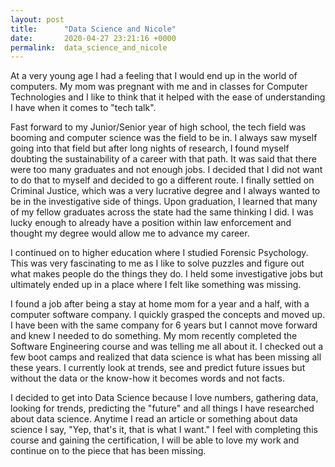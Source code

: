 ```yaml
---
layout: post
title:      "Data Science and Nicole"
date:       2020-04-27 23:21:16 +0000
permalink:  data_science_and_nicole
---
```



At a very young age I had a feeling that I would end up in the world of computers. My mom was pregnant with me and in classes for Computer Technologies and I like to think that it helped with the ease of understanding I have when it comes to "tech talk". 

Fast forward to my Junior/Senior year of high school, the tech field was booming and computer science was the field to be in. I always saw myself going into that field but after long nights of research, I found myself doubting the sustainability of a career with that path. It was said that there were too many graduates and not enough jobs. I decided that I did not want to do that to myself and decided to go a different route. I finally settled on Criminal Justice, which was a very lucrative degree and I always wanted to be in the investigative side of things. Upon graduation, I learned that many of my fellow graduates across the state had the same thinking I did. I was lucky enough to already have a position within law enforcement and thought my degree would allow me to advance my career. 

I continued on to higher education where I studied Forensic Psychology. This was very fascinating to me as I like to solve puzzles and figure out what makes people do the things they do. I held some investigative jobs but ultimately ended up in a place where I felt like something was missing.

I found a job after being a stay at home mom for a year and a half, with a computer software company. I quickly grasped the concepts and moved up. I have been with the same company for 6 years but I cannot move forward and knew I needed to do something. My mom recently completed the Software Engineering course and was telling me all about it. I checked out a few boot camps and realized that data science is what has been missing all these years. I currently look at trends, see and predict future issues but without the data or the know-how it becomes words and not facts. 

I decided to get into Data Science because I love numbers, gathering data, looking for trends, predicting the "future" and all things I have researched about data science. Anytime I read an article or something about data science I say, "Yep, that's it, that is what I want." I feel with completing this course and gaining the certification, I will be able to love my work and continue on to the piece that has been missing.
